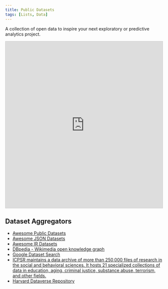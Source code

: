 ```yaml
---
title: Public Datasets
tags: [Lists, Data]
---
```


A collection of open data to inspire your next exploratory or predictive analytics project.

<iframe class="airtable-embed" src="https://airtable.com/embed/shr6aufYLx4160faA?backgroundColor=blue&viewControls=on" frameborder="0" onmousewheel="" width="100%" height="533" style="background: transparent; border: 1px solid #ccc;"></iframe>

## Dataset Aggregators

 - [Awesome Public Datasets](https://github.com/awesomedata/awesome-public-datasets)
 - [Awesome JSON Datasets](https://github.com/jdorfman/awesome-json-datasets#readme)
 - [Awesome IR Datasets](https://github.com/harpribot/awesome-information-retrieval#datasets)
 - [DBpedia - Wikimedia open knowledge graph](https://www.dbpedia.org/resources/)
 - [Google Dataset Search](https://toolbox.google.com/datasetsearch)
 - [ICPSR maintains a data archive of more than 250,000 files of research in the social and behavioral sciences. It hosts 21 specialized collections of data in education, aging, criminal justice, substance abuse, terrorism, and other fields.](https://www.icpsr.umich.edu/web/pages/ICPSR/index.html)
 - [Harvard Dataverse Repository](https://dataverse.harvard.edu/)